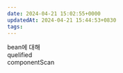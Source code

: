 ```yaml
---
date: 2024-04-21 15:02:55+0000
updatedAt: 2024-04-21 15:44:53+0830
tags: 
---
```

bean에 대해  
quelified  
componentScan